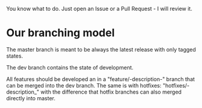 You know what to do. Just open an Issue or a Pull Request - I will review it.

# Our branching model
The master branch is meant to be always the latest release with only tagged states. 

The dev branch contains the state of development. 

All features should be developed an in a "feature/-description-" branch that can be merged
into the dev branch. The same is with hotfixes: "hotfixes/-description_" with the difference that
hotfix branches can also merged directly into master.